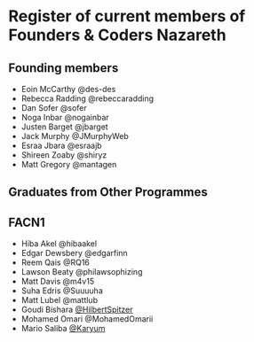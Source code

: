 # Register of current members of Founders & Coders Nazareth

## Founding members
 + Eoin McCarthy @des-des
 + Rebecca Radding @rebeccaradding
 + Dan Sofer @sofer
 + Noga Inbar @nogainbar
 + Justen Barget @jbarget
 + Jack Murphy @JMurphyWeb
 + Esraa Jbara @esraajb
 + Shireen Zoaby @shiryz
 + Matt Gregory @mantagen

## Graduates from Other Programmes

## FACN1

 + Hiba Akel @hibaakel
 + Edgar Dewsbery @edgarfinn
 + Reem Qais @RQ16
 + Lawson Beaty @philawsophizing
 + Matt Davis @m4v15
 + Suha Edris @Suuuuha
 + Matt Lubel @mattlub
 + Goudi Bishara [@HilbertSpitzer](https://github.com/HilbertSpitzer)
 + Mohamed Omari @MohamedOmarii
 + Mario Saliba [@Karyum](https://github.com/Karyum)
